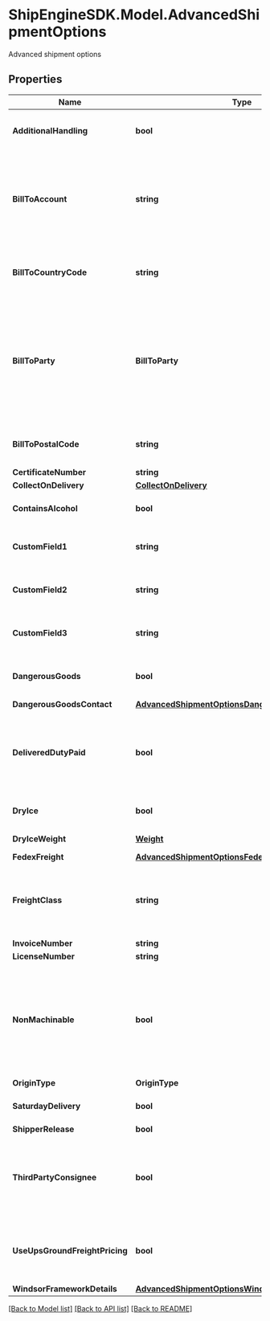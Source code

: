 # ShipEngineSDK.Model.AdvancedShipmentOptions
Advanced shipment options

## Properties

Name | Type | Description | Notes
------------ | ------------- | ------------- | -------------
**AdditionalHandling** | **bool** | Indicate to the carrier that this shipment requires additional handling.  | [optional] 
**BillToAccount** | **string** | This field is used to [bill shipping costs to a third party](https://www.shipengine.com/docs/shipping/bill-to-third-party/).  This field must be used in conjunction with the &#x60;bill_to_country_code&#x60;, &#x60;bill_to_party&#x60;, and &#x60;bill_to_postal_code&#x60; fields.  | [optional] 
**BillToCountryCode** | **string** | The two-letter [ISO 3166-1 country code](https://en.wikipedia.org/wiki/ISO_3166-1) of the third-party that is responsible for shipping costs.  | [optional] 
**BillToParty** | **BillToParty** | Indicates whether to bill shipping costs to the recipient or to a third-party.  When billing to a third-party, the &#x60;bill_to_account&#x60;, &#x60;bill_to_country_code&#x60;, and &#x60;bill_to_postal_code&#x60; fields must also be set.  | [optional] 
**BillToPostalCode** | **string** | The postal code of the third-party that is responsible for shipping costs.  | [optional] 
**CertificateNumber** | **string** | certificate number. | [optional] 
**CollectOnDelivery** | [**CollectOnDelivery**](CollectOnDelivery.md) |  | [optional] 
**ContainsAlcohol** | **bool** | Indicates that the shipment contains alcohol. | [optional] [default to false]
**CustomField1** | **string** | An arbitrary field that can be used to store information about the shipment.  | [optional] 
**CustomField2** | **string** | An arbitrary field that can be used to store information about the shipment.  | [optional] 
**CustomField3** | **string** | An arbitrary field that can be used to store information about the shipment.  | [optional] 
**DangerousGoods** | **bool** | Indicates if the Dangerous goods are present in the shipment | [optional] [default to false]
**DangerousGoodsContact** | [**AdvancedShipmentOptionsDangerousGoodsContact**](AdvancedShipmentOptionsDangerousGoodsContact.md) |  | [optional] 
**DeliveredDutyPaid** | **bool** | Indicates that the shipper is paying the international delivery duties for this shipment.  This option is supported by UPS, FedEx, and DHL Express.  | [optional] [default to false]
**DryIce** | **bool** | Indicates if the shipment contain dry ice | [optional] [default to false]
**DryIceWeight** | [**Weight**](Weight.md) | The weight of the dry ice in the shipment | [optional] 
**FedexFreight** | [**AdvancedShipmentOptionsFedexFreight**](AdvancedShipmentOptionsFedexFreight.md) |  | [optional] 
**FreightClass** | **string** | The National Motor Freight Traffic Association [freight class](http://www.nmfta.org/pages/nmfc?AspxAutoDetectCookieSupport&#x3D;1), such as \&quot;77.5\&quot;, \&quot;110\&quot;, or \&quot;250\&quot;.  | [optional] 
**InvoiceNumber** | **string** | invoice number. | [optional] 
**LicenseNumber** | **string** | license number. | [optional] 
**NonMachinable** | **bool** | Indicates that the package cannot be processed automatically because it is too large or irregularly shaped. This is primarily for USPS shipments.  See [Section 1.2 of the USPS parcel standards](https://pe.usps.com/text/dmm300/101.htm#ep1047495) for details.  | [optional] [default to false]
**OriginType** | **OriginType** |  | [optional] 
**SaturdayDelivery** | **bool** | Enables Saturday delivery, if supported by the carrier. | [optional] [default to false]
**ShipperRelease** | **bool** |  | [optional] 
**ThirdPartyConsignee** | **bool** | Third Party Consignee option is a value-added service that allows the shipper to supply goods without commercial invoices being attached | [optional] [default to false]
**UseUpsGroundFreightPricing** | **bool** | Whether to use [UPS Ground Freight pricing](https://www.shipengine.com/docs/shipping/ups-ground-freight/).  If enabled, then a &#x60;freight_class&#x60; must also be specified.  | [optional] 
**WindsorFrameworkDetails** | [**AdvancedShipmentOptionsWindsorFrameworkDetails**](AdvancedShipmentOptionsWindsorFrameworkDetails.md) |  | [optional] 

[[Back to Model list]](../../README.md#documentation-for-models) [[Back to API list]](../../README.md#documentation-for-api-endpoints) [[Back to README]](../../README.md)

